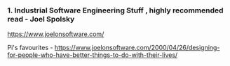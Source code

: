 ### 1. Industrial Software Engineering Stuff , highly recommended read - Joel Spolsky

https://www.joelonsoftware.com/

Pi's favourites - https://www.joelonsoftware.com/2000/04/26/designing-for-people-who-have-better-things-to-do-with-their-lives/